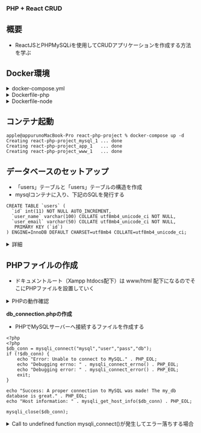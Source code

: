 ### PHP + React CRUD

## 概要

- ReactJSとPHPMySQLiを使用してCRUDアプリケーションを作成する方法を学ぶ

## Docker環境

<details>
<summary>docker-compose.yml</summary>

```yaml:
version: '3.4'
x-logging:
  &default-logging
  driver: "json-file"
  options:
    max-size: "100k"
    max-file: "3"
volumes:
  mysql_data: { driver: local }
services:

  mysql:
    image: mysql:5.7
    environment:
      MYSQL_ROOT_PASSWORD: root
      MYSQL_DATABASE: db
      MYSQL_USER: user
      MYSQL_PASSWORD: password
      TZ: 'Asia/Tokyo'
    volumes:
    - mysql_data:/var/lib/mysql

  www:
    build:
      context: .
      dockerfile: Dockerfile-php
    logging: *default-logging
    volumes:
    - ./www:/var/www
    - ./www/php.ini:/usr/local/etc/php/php.ini
    environment:
    - DB_CONNECTION=mysql
    - DB_HOST=mysql
    - DB_DATABASE=db
    - DB_USERNAME=user
    - DB_PASSWORD=password
    ports: 
    - "80:80"

  app:
    build:
      context: .
      dockerfile: Dockerfile-node
    logging: *default-logging
    volumes:
    - ./app/:/app/
    command: sh
    tty: true
    ports: 
    - "8001:8001"
```
</details>

<details>
<summary>Dockerfile-php</summary>

```Dockerfile:
FROM php:7.3-apache

RUN apt update && apt-get install -y git libzip-dev
RUN docker-php-ext-install pdo_mysql zip

RUN a2enmod rewrite

WORKDIR /var/www

RUN docker-php-ext-install opcache
RUN pecl install apcu
RUN docker-php-ext-enable apcu
```
</details>

<details>
<summary>Dockerfile-node</summary>

```Dockerfile:
FROM node:10-alpine
  
ENV APP_PORT 8001
ENV APP_ROOT /app
EXPOSE $APP_PORT
WORKDIR $APP_ROOT

CMD [ "sh" ]

RUN apk update && \
    apk add git openssh curl jq && \
    curl -o- -L https://yarnpkg.com/install.sh | sh

RUN apk add python make g++
```
</details>

## コンテナ起動

```sh:
apple@appurunoMacBook-Pro react-php-project % docker-compose up -d
Creating react-php-project_mysql_1 ... done
Creating react-php-project_app_1   ... done
Creating react-php-project_www_1   ... done
```

## データベースのセットアップ

- 「users」テーブルと「users」テーブルの構造を作成
- mysqlコンテナに入り、下記のSQLを発行する

```sql:
CREATE TABLE `users` (
  `id` int(11) NOT NULL AUTO_INCREMENT,
  `user_name` varchar(100) COLLATE utf8mb4_unicode_ci NOT NULL,
  `user_email` varchar(50) COLLATE utf8mb4_unicode_ci NOT NULL,
   PRIMARY KEY (`id`)
) ENGINE=InnoDB DEFAULT CHARSET=utf8mb4 COLLATE=utf8mb4_unicode_ci;
```

<details>
<summary>詳細</summary>

```sh:
apple@appurunoMacBook-Pro react-php-project % docker-compose exec mysql bash
root@90ff1349b046:/# mysql -uuser -ppass -Ddb
mysql> CREATE TABLE `users` (
    ->   `id` int(11) NOT NULL AUTO_INCREMENT,
    ->   `user_name` varchar(100) COLLATE utf8mb4_unicode_ci NOT NULL,
    ->   `user_email` varchar(50) COLLATE utf8mb4_unicode_ci NOT NULL,
    ->    PRIMARY KEY (`id`)
    -> ) ENGINE=InnoDB DEFAULT CHARSET=utf8mb4 COLLATE=utf8mb4_unicode_ci;
mysql> show tables;
+--------------+
| Tables_in_db |
+--------------+
| users        |
+--------------+
1 row in set (0.00 sec)
mysql> desc users;
+------------+--------------+------+-----+---------+----------------+
| Field      | Type         | Null | Key | Default | Extra          |
+------------+--------------+------+-----+---------+----------------+
| id         | int(11)      | NO   | PRI | NULL    | auto_increment |
| user_name  | varchar(100) | NO   |     | NULL    |                |
| user_email | varchar(50)  | NO   |     | NULL    |                |
+------------+--------------+------+-----+---------+----------------+
3 rows in set (0.01 sec)
```
- データベースエンジンは「InnoDB」
  - InnoDB: トランザクションに対応したデータベースエンジン (PostgreSQLに似たACID互換のトランザクションに対応)
  - ※ MySQL5.5からトランザクション処理ができる『InnoDB』がデフォルトストレージとなっている
  - 他のエンジンとして「MyISAM」というものがある
</details>

## PHPファイルの作成

- ドキュメントルート（Xampp htdocs配下）は www/html 配下になるのでそこにPHPファイルを設置していく

<details>
<summary>PHPの動作確認</summary>

- 試しに`www/html/`にディレクトリを切って、下記のような`test.php`を配置する
```php:
<?php phpinfo();
```
- localhostをブラウザから確認してみるも、`You don't have permission to access this resource.`と403エラーが返ってくる場合は下記を参考にすると良い
```sh:
apple@appurunoMacBook-Pro react-php-project % docker-compose exec www bash

# 権限の確認
root@e210de531d8a:/var/www# ls -la
total 4
drwxr-xr-x 4 root root  128 Feb 24 13:49 .
drwxr-xr-x 1 root root 4096 Feb  1 19:26 ..
drwxr-xr-x 3 root root   96 Feb 24 13:49 html
drwxr-xr-x 2 root root   64 Feb 24 09:42 php.ini

# OSの確認
root@e210de531d8a:/etc# cat /etc/debian_version 
10.2

# 'apache2'サービスに使用されるユーザ名を探す
root@e210de531d8a:/etc# cat /etc/apache2/envvars
# /etc/init.d/apache2, /etc/logrotate.d/apache2, etc.
: ${APACHE_RUN_USER:=www-data}
export APACHE_RUN_USER
: ${APACHE_RUN_GROUP:=www-data}
export APACHE_RUN_GROUP

# Debine系のApache実行ユーザは「www-data」でありuid:gid=33:33
root@e210de531d8a:/var/www/html# id www-data
uid=33(www-data) gid=33(www-data) groups=33(www-data)
```
</details>

**db_connection.phpの作成**

- PHPでMySQLサーバーへ接続するファイルを作成する
```php:www/html/db_connection.php
<?php
<?php
$db_conn = mysqli_connect("mysql","user","pass","db");
if (!$db_conn) {
    echo "Error: Unable to connect to MySQL." . PHP_EOL;
    echo "Debugging errno: " . mysqli_connect_errno() . PHP_EOL;
    echo "Debugging error: " . mysqli_connect_error() . PHP_EOL;
    exit;
}

echo "Success: A proper connection to MySQL was made! The my_db database is great." . PHP_EOL;
echo "Host information: " . mysqli_get_host_info($db_conn) . PHP_EOL;

mysqli_close($db_conn);
```

<details>
<summary>Call to undefined function mysqli_connect()が発生してエラー落ちする場合</summary>

- php-mysqliモジュールをインストールしていない事が原因
- 解決策1： mysqli関数を使えるようにdockerfileを以下のように書き換えてbuildし直す
```Dockerfile:
FROM php:7.3-apache
RUN apt-get update && docker-php-ext-install mysqli pdo_mysql
```
- 解決策2： コンテナの中に入ってモジュールをインストールしてコンテナの再起動
```sh:
apple@appurunoMacBook-Pro react-php-project % docker-compose exec www bash
root@b0fcc5b5e447:/var/www# docker-php-ext-install mysqli
apple@appurunoMacBook-Pro react-php-project % docker-compose restart  
```

- DockerHubで提供されているPHPのイメージでは、PHPの拡張機能をインストールするためのスクリプト(`docker-php-ext-*`)が使用できる
  - 公式レポジトリ：https://github.com/docker-library/php/tree/1eb2c0ab518d874ab8c114c514e16aa09394de14/7.3/stretch/apache
  - 引数を元によしなにPHP拡張昨日なモジュールをインストールしてくれる
  - docker-php-ext-configure：引数を元にphpizeやconfigure実行してくれる
  - docker-php-ext-install：引数を元にエクステンションをインストールしてくれる
  - docker-php-ext-enable：引数を元にエクステンションを有効にしてくれる
</details>
